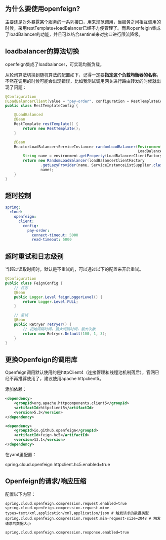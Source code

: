 ## 为什么要使用openfeign?

主要还是对外暴露某个服务的一系列接口，用来规范调用，当服务之间相互调用的时候，采用restTemplate+loadBalancer已经不方便管理了。而且openfeigin集成了loadBalancer的功能，并且可以结合sentinel来对接口进行限流降级。

## loadbalancer的算法切换

openfeign集成了loadbalancer，可实现均衡负载。

从轮询算法切换到随机算法的配置如下，记得一定要**指定这个负载均衡器的名称**，不然在调用的时候可能会出现错误，比如我测试调用网关进行路由转发的时候就出现了问题：

```java
@Configuration
@LoadBalancerClient(value = "pay-order", configuration = RestTemplateConfig.class)
public class RestTemplateConfig {

    @LoadBalanced
    @Bean
    RestTemplate restTemplate() {
        return new RestTemplate();
    }

    @Bean
    ReactorLoadBalancer<ServiceInstance> randomLoadBalancer(Environment environment,
                                                            LoadBalancerClientFactory loadBalancerClientFactory) {
        String name = environment.getProperty(LoadBalancerClientFactory.PROPERTY_NAME);
        return new RandomLoadBalancer(loadBalancerClientFactory
                .getLazyProvider(name, ServiceInstanceListSupplier.class),
                name);
    }
}
```

## 超时控制

```yaml
spring:
  cloud:
    openfeign:
      client:
        config:
          pay-order:
            connect-timeout: 5000
            read-timeout: 5000
```

## 超时重试和日志级别

当超过读取时间时，默认是不重试的，可以通过以下的配置来开启重试。

```java
@Configuration
public class FeignConfig {
    // 日志
    @Bean
    public Logger.Level feignLoggerLevel() {
        return Logger.Level.FULL;
    }

    // 重试
    @Bean
    public Retryer retryer() {
        // 初始间隔时间，最大间隔时间，最大次数
        return new Retryer.Default(100, 1, 3);
    }
}
```

## 更换Openfeign的调用库

Openfeign调用默认使用的是httpClient4（连接管理和线程池机制落后），官网已经不再推荐使用了，建议使用apache httpclient5。

添加依赖：

```xml
<dependency>
    <groupId>org.apache.httpcomponents.client5</groupId>
    <artifactId>httpclient5</artifactId>
    <version>5.3</version>
</dependency>

<dependency>
    <groupId>io.github.openfeign</groupId>
    <artifactId>feign-hc5</artifactId>
    <version>13.1</version>
</dependency>

```

在yaml里配置：

spring.cloud.openfeign.httpclient.hc5.enabled=true

## Openfeign的请求/响应压缩

配置以下内容：

```properties
spring.cloud.openfeign.compression.request.enabled=true
spring.cloud.openfeign.compression.request.mime-types=text/xml,application/xml,application/json # 触发请求的数据类型
spring.cloud.openfeign.compression.request.min-request-size=2048 # 触发请求的数据大小

spring.cloud.openfeign.compression.response.enabled=true
```
